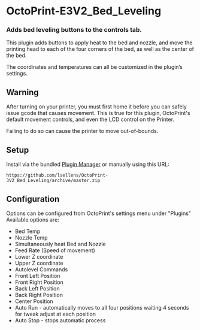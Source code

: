 # OctoPrint-E3V2_Bed_Leveling
### Adds bed leveling buttons to the controls tab.

This plugin adds buttons to apply heat to the bed and nozzle, and move the printing head to each of the four corners of the bed, as well as the center of the bed.

The coordinates and temperatures can all be customized in the plugin’s settings.

## Warning

After turning on your printer, you must first home it before you can safely issue gcode that causes movement.
This is true for this plugin, OctoPrint's default movement controls, and even the LCD control on the Printer.

Failing to do so can cause the printer to move out-of-bounds.

## Setup

Install via the bundled [Plugin Manager](https://github.com/foosel/OctoPrint/wiki/Plugin:-Plugin-Manager)
or manually using this URL:

    https://github.com/lsellens/OctoPrint-3V2_Bed_Leveling/archive/master.zip

## Configuration

Options can be configured from OctoPrint's settings menu under "Plugins"
Available options are:
 - Bed Temp
 - Nozzle Temp
 - Simultaneously heat Bed and Nozzle
 - Feed Rate (Speed of movement)
 - Lower Z coordinate
 - Upper Z coordinate
 - Autolevel Commands
 - Front Left Position
 - Front Right Position
 - Back Left Position
 - Back Right Position
 - Center Position
 - Auto Run - automatically moves to all four positions waiting 4 seconds for tweak adjust at each position
 - Auto Stop - stops automatic process
